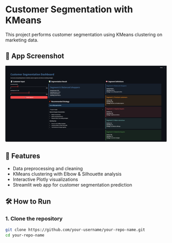 # Customer Segmentation with KMeans

This project performs customer segmentation using KMeans clustering on marketing data.

## 📸 App Screenshot

![App Screenshot](streamlit_app/Capturestreaw.PNG)

## 🚀 Features
- Data preprocessing and cleaning
- KMeans clustering with Elbow & Silhouette analysis
- Interactive Plotly visualizations
- Streamlit web app for customer segmentation prediction

## 🛠️ How to Run

### 1. Clone the repository
```bash
git clone https://github.com/your-username/your-repo-name.git
cd your-repo-name
